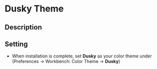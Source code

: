 # Dusky Theme

## Description

## Setting

- When installation is complete, set **Dusky** as your color theme under (Preferences → Workbench: Color Theme → **Dusky**)
